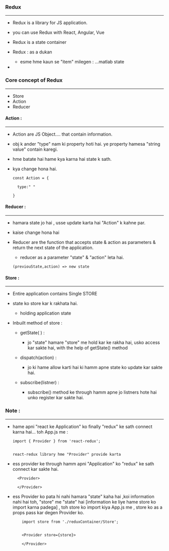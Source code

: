 ### Redux
-----------------
- Redux is a library for JS application.
- you can use Redux with React, Angular,
  Vue
- Redux is a state container
- Redux : as a dukan
   
   - esme hme kaun se "item" milegen : ...matlab state
- 
### Core concept of Redux
-----------------------------
- Store
- Action
- Reducer



#### Action :
------------------
- Action are JS Object.... that contain information.
- obj k ander "type" nam ki property hoti hai. ye property hamesa "string value" contain karegi. 
- hme batate hai hame kya karna hai state k sath.
- kya change hona hai.
  
      const Action = {
 
        type:" "

      }

#### Reducer :
-----------------
- hamara state jo hai , usse update karta hai "Action" k kahne par.
- kaise change hona hai
- Reducer are the function that accepts state & action as parameters & return the next state of the application.
     
     - reducer as a parameter "state" & "action" leta hai.
  
     
      (previouState,action) => new state


#### Store :
--------------
- Entire application contains Single STORE
- state ko store kar k rakhata hai.
  - holding application state
- Inbuilt method of store :
     
     - getState( ) :
       
        - jo "state" hamare "store" me hold kar ke rakha hai, usko access kar sakte hai, with the help of getState() method
    
    - dispatch(action) :
        
        - jo ki hame allow karti hai ki hamm apne state ko update kar sakte hai.
    
    - subscribe(listner) :
           
      -  subscribe() method ke through hamm apne jo listners hote hai unko register kar sakte hai.


### Note :
----------
- hame apni "react ke Application" ko finally "redux" ke sath connect karna hai...
  toh App.js me :

      import { Provider } from 'react-redux';

      
      react-redux library hme "Provider" provide karta 
      
- ess provider ke through hamm apni "Application" ko "redux" ke sath connect kar sakte hai.  

        <Provider>   

        </Provider> 

- ess Provider ko pata hi nahi hamara "state" kaha hai ,koi information nahi hai toh, 
  "store" me "state" hai [information ke liye hame store ko import karna padega] , toh store ko import kiya App.js me , store ko as a props pass kar degen Provider ko.


          import store from './reduxContainer/Store';


          <Provider store={store}>   

          </Provider> 



 